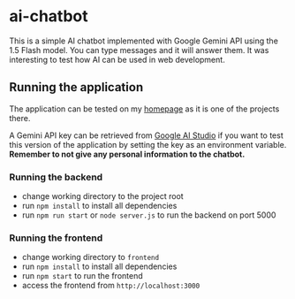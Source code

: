 # ai-chatbot

This is a simple AI chatbot implemented with Google Gemini API using the 1.5 Flash model. You can type messages and it will answer them. It was interesting to test how AI can be used in web development.

## Running the application

The application can be tested on my [homepage](https://salonenteemu.fi/projects/ai-chatbot-app) as it is one of the projects there.

A Gemini API key can be retrieved from [Google AI Studio](https://aistudio.google.com/app/apikey) if you want to test this version of the application by setting the key as an environment variable. **Remember to not give any personal information to the chatbot.**

### Running the backend

- change working directory to the project root
- run `npm install` to install all dependencies
- run `npm run start` or `node server.js` to run the backend on port 5000

### Running the frontend

- change working directory to `frontend`
- run `npm install` to install all dependencies
- run `npm start` to run the frontend
- access the frontend from `http://localhost:3000`
